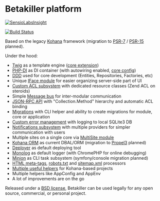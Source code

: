 # Betakiller platform

[![SensioLabsInsight](https://insight.sensiolabs.com/projects/cae4439a-8a2e-4e0c-9169-f9d1c7e25366/big.png)](https://insight.sensiolabs.com/projects/cae4439a-8a2e-4e0c-9169-f9d1c7e25366)

[![Build Status](https://travis-ci.org/spotman/betakiller.svg?branch=master)](https://travis-ci.org/spotman/betakiller)

Based on the legacy [Kohana](http://kohanaframework.org/) framework (migration to [PSR-7](https://github.com/php-fig/http-message) / [PSR-15](https://github.com/http-interop/http-middleware) planned).

Under the hood:

- [Twig](https://twig.symfony.com/) as a template engine ([core extension](application/classes/BetaKiller/Twig/Extension.php))
- [PHP-DI](http://php-di.org/) as DI container (with autowiring enabled, [core config](application/config/twig.php))
- [DDD](modules/ddd) used for core development (Entities, Repositories, Factories, etc)
- Unique [IFace module](modules/iface) for easier organizing server-side part of UI
- [Custom ACL subsystem](https://github.com/spotman/rbac) with dedicated resource classes (Zend ACL on steroids)
- Simple [Message bus](modules/message-bus) for inter-modular communication
- [JSON-RPC API](https://github.com/spotman/kohana-simple-api) with "Collection.Method" hierarchy and automatic ACL binding
- [Migrations](https://github.com/spotman/kohana-minion-migrations) with CLI helper and ability to create migrations for module, core or application
- [Custom error management](modules/error) with logging to local SQLite3 DB
- [Notifications subsystem](modules/notification) with multiple providers for simpler communication with users
- Multiple sites on a single core via [MultiSite module](https://github.com/spotman/kohana-multi-site)
- [Kohana ORM](modules/orm) as current DBAL/ORM (migration to [Propel3](https://github.com/propelorm/Propel3) planned)
- [Deployer](https://deployer.org/) as default deploying tool
- [Monolog](https://github.com/Seldaek/monolog) as default logger (with ChromePHP for online debugging)
- [Minion](modules/minion) as CLI task subsystem (symfony/console migration planned)
- [HTML meta-tags](https://github.com/spotman/kohana-meta-tags), [robots.txt](https://github.com/spotman/kohana-robots.txt) and [sitemap.xml](modules/sitemap) processors
- [Multiple useful helpers](https://github.com/spotman/kohana-utils) for Kohana-based projects
- Multiple helpers like AppConfig and AppEnv
- A lot of improvements are on the go

Released under a [BSD license](LICENSE.md), Betakiller can be used legally for any open source, commercial, or personal project.
